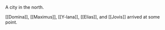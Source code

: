 A city in the north.

[[Domina]], [[Maximus]], [[Y-lana]], [[Elias]], and [[Jovis]] arrived at some point.